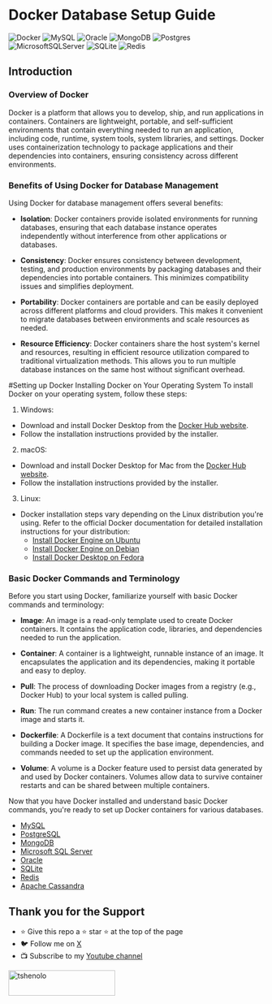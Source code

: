 # Docker Database Setup Guide

![Docker](https://img.shields.io/badge/docker-%230db7ed.svg?style=for-the-badge&logo=docker&logoColor=white)
![MySQL](https://img.shields.io/badge/mysql-4479A1.svg?style=for-the-badge&logo=mysql&logoColor=white)
![Oracle](https://img.shields.io/badge/Oracle-F80000?style=for-the-badge&logo=oracle&logoColor=white)
![MongoDB](https://img.shields.io/badge/MongoDB-%234ea94b.svg?style=for-the-badge&logo=mongodb&logoColor=white)
![Postgres](https://img.shields.io/badge/postgres-%23316192.svg?style=for-the-badge&logo=postgresql&logoColor=white)
![MicrosoftSQLServer](https://img.shields.io/badge/Microsoft%20SQL%20Server-CC2927?style=for-the-badge&logo=microsoft%20sql%20server&logoColor=white)
![SQLite](https://img.shields.io/badge/sqlite-%2307405e.svg?style=for-the-badge&logo=sqlite&logoColor=white)
![Redis](https://img.shields.io/badge/redis-%23DD0031.svg?style=for-the-badge&logo=redis&logoColor=white)


## Introduction
### Overview of Docker
Docker is a platform that allows you to develop, ship, and run applications in containers. Containers are lightweight, portable, and self-sufficient environments that contain everything needed to run an application, including code, runtime, system tools, system libraries, and settings. Docker uses containerization technology to package applications and their dependencies into containers, ensuring consistency across different environments.

### Benefits of Using Docker for Database Management
Using Docker for database management offers several benefits:

- **Isolation**: Docker containers provide isolated environments for running databases, ensuring that each database instance operates independently without interference from other applications or databases.

- **Consistency**: Docker ensures consistency between development, testing, and production environments by packaging databases and their dependencies into portable containers. This minimizes compatibility issues and simplifies deployment.

- **Portability**: Docker containers are portable and can be easily deployed across different platforms and cloud providers. This makes it convenient to migrate databases between environments and scale resources as needed.

- **Resource Efficiency**: Docker containers share the host system's kernel and resources, resulting in efficient resource utilization compared to traditional virtualization methods. This allows you to run multiple database instances on the same host without significant overhead.

#Setting up Docker
Installing Docker on Your Operating System
To install Docker on your operating system, follow these steps:

1. Windows:

- Download and install Docker Desktop from the [Docker Hub website](https://docs.docker.com/desktop/install/windows-install/).
- Follow the installation instructions provided by the installer.

2. macOS:

- Download and install Docker Desktop for Mac from the [Docker Hub website](https://docs.docker.com/desktop/install/mac-install/).
- Follow the installation instructions provided by the installer.

3. Linux:

- Docker installation steps vary depending on the Linux distribution you're using. Refer to the official Docker documentation for detailed installation instructions for your distribution:
    - [Install Docker Engine on Ubuntu](https://docs.docker.com/desktop/install/ubuntu/)
    - [Install Docker Engine on Debian](https://docs.docker.com/desktop/install/debian/)
    - [Install Docker Desktop on Fedora](https://docs.docker.com/desktop/install/fedora/)

### Basic Docker Commands and Terminology
Before you start using Docker, familiarize yourself with basic Docker commands and terminology:

- **Image**: An image is a read-only template used to create Docker containers. It contains the application code, libraries, and dependencies needed to run the application.

- **Container**: A container is a lightweight, runnable instance of an image. It encapsulates the application and its dependencies, making it portable and easy to deploy.

- **Pull**: The process of downloading Docker images from a registry (e.g., Docker Hub) to your local system is called pulling.

- **Run**: The run command creates a new container instance from a Docker image and starts it.

- **Dockerfile**: A Dockerfile is a text document that contains instructions for building a Docker image. It specifies the base image, dependencies, and commands needed to set up the application environment.

- **Volume**: A volume is a Docker feature used to persist data generated by and used by Docker containers. Volumes allow data to survive container restarts and can be shared between multiple containers.

Now that you have Docker installed and understand basic Docker commands, you're ready to set up Docker containers for various databases.

- [MySQL](docker-MySQL.md)
- [PostgreSQL](docker-PostgreSQL.md)
- [MongoDB](docker-MongoDB.md)
- [Microsoft SQL Server](docker-Microsoft-SQL-Server.md)
- [Oracle](docker-Oracle.md)
- [SQLite](docker-SQLite.md)
- [Redis](docker-Redis.md)
- [Apache Cassandra](docker-Apache-Cassandra.md) 

## Thank you for the Support
- ⭐ Give this repo a ⭐ star ⭐ at the top of the page
- 🐦 Follow me on [X](https://x.com/tshenolo)
- 📺 Subscribe to my [Youtube channel](https://www.youtube.com/@tshenolo?sub_confirmation=1)

<p><a href="https://www.buymeacoffee.com/tshenolo"> <img align="left" src="https://cdn.buymeacoffee.com/buttons/v2/default-yellow.png" height="50" width="210" alt="tshenolo" /></a></p>